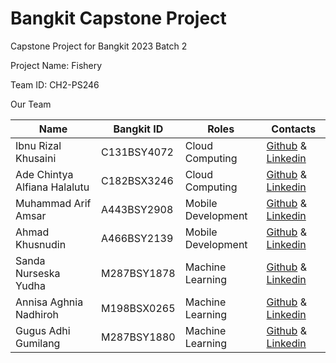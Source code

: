 # Bangkit Capstone Project

Capstone Project for Bangkit 2023 Batch 2

Project Name: Fishery

Team ID: CH2-PS246

Our Team 

|  Name | Bangkit ID | Roles | Contacts |
| ------------ | ------------ | ------------ | ------------ |
| Ibnu Rizal Khusaini | C131BSY4072	 | Cloud Computing | [Github]() & [Linkedin]()  |
| Ade Chintya Alfiana Halalutu | C182BSX3246 | Cloud Computing | [Github]() & [Linkedin]() |
| Muhammad Arif Amsar | A443BSY2908 | Mobile Development | [Github]() & [Linkedin]() |
| Ahmad Khusnudin | A466BSY2139 | Mobile Development | [Github]() & [Linkedin]() |
| Sanda Nurseska Yudha | M287BSY1878 | Machine Learning | [Github]() & [Linkedin]() |
| Annisa Aghnia Nadhiroh | M198BSX0265  | Machine Learning | [Github]() & [Linkedin]() |
| Gugus Adhi Gumilang | M287BSY1880  | Machine Learning | [Github]() & [Linkedin]() |

